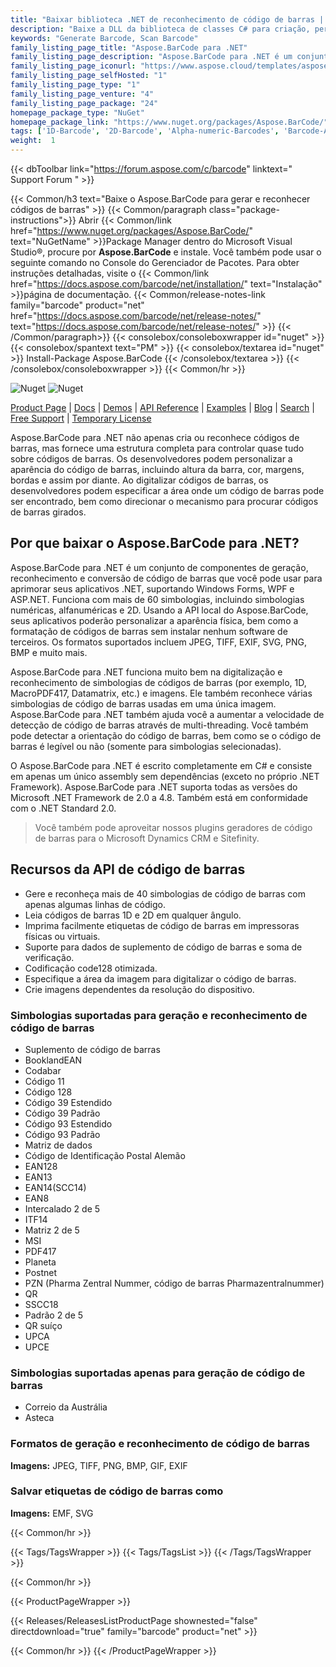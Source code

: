```yaml
---
title: "Baixar biblioteca .NET de reconhecimento de código de barras | Aspose.BarCode"
description: "Baixe a DLL da biblioteca de classes C# para criação, personalização e reconhecimento de código de barras via API .NET no local. Suporta simbologias de código de barras 1D (Linear), 2D e Postal."
keywords: "Generate Barcode, Scan Barcode"
family_listing_page_title: "Aspose.BarCode para .NET"
family_listing_page_description: "Aspose.BarCode para .NET é um conjunto de APIs de código de barras para gerar e reconhecer códigos de barras 1D e 2D de vários tipos de imagem em qualquer ângulo. Ele é escrito em C# gerenciado, permitindo que os desenvolvedores adicionem facilmente a geração de código de barras e a funcionalidade de reconhecimento aos seus aplicativos .NET."
family_listing_page_iconurl: "https://www.aspose.cloud/templates/aspose/App_Themes/V3/images/barcode/272x272/aspose_barcode-for-net-min.png"
family_listing_page_selfHosted: "1"
family_listing_page_type: "1"
family_listing_page_venture: "4"
family_listing_page_package: "24"
homepage_package_type: "NuGet"
homepage_package_link: "https://www.nuget.org/packages/Aspose.BarCode/"
tags: ['1D-Barcode', '2D-Barcode', 'Alpha-numeric-Barcodes', 'Barcode-API', 'Barcode-symbologies']
weight:  1
---
```


{{< dbToolbar link="https://forum.aspose.com/c/barcode" linktext=" Support Forum " >}}

{{< Common/h3 text="Baixe o Aspose.BarCode para gerar e reconhecer códigos de barras"  >}}
{{< Common/paragraph class="package-instructions">}}
Abrir
{{< Common/link href="https://www.nuget.org/packages/Aspose.BarCode/" text="NuGetName"  >}}Package Manager dentro do Microsoft Visual Studio®, procure por <b>Aspose.BarCode</b> e instale. Você também pode usar o seguinte comando no Console do Gerenciador de Pacotes. Para obter instruções detalhadas, visite o
{{< Common/link href="https://docs.aspose.com/barcode/net/installation/" text="Instalação"  >}}página de documentação.
{{< Common/release-notes-link family="barcode" product="net" href="https://docs.aspose.com/barcode/net/release-notes/" text="https://docs.aspose.com/barcode/net/release-notes/"  >}}
{{< /Common/paragraph>}}
{{< consolebox/consoleboxwrapper id="nuget" >}}
       {{< consolebox/spantext text="PM" >}}
       {{< consolebox/textarea id="nuget" >}} Install-Package Aspose.BarCode {{< /consolebox/textarea >}}
{{< /consolebox/consoleboxwrapper >}}
{{< Common/hr >}}

![Nuget](https://img.shields.io/nuget/v/Aspose.BarCode) ![Nuget](https://img.shields.io/nuget/dt/Aspose.BarCode?label=nuget%20downloads)

[Product Page](https://products.aspose.com/barcode/net/) | [Docs](https://docs.aspose.com/barcode/net/) | [Demos](https://products.aspose.app/barcode/family) | [API Reference](https://reference.aspose.com/barcode/net/) | [Examples](https://github.com/aspose-barcode/Aspose.BarCode-for-.NET) | [Blog](https://blog.aspose.com/category/barcode/) | [Search](https://search.aspose.com/) | [Free Support](https://forum.aspose.com/c/barcode) | [Temporary License](https://purchase.aspose.com/temporary-license)

Aspose.BarCode para .NET não apenas cria ou reconhece códigos de barras, mas fornece uma estrutura completa para controlar quase tudo sobre códigos de barras. Os desenvolvedores podem personalizar a aparência do código de barras, incluindo altura da barra, cor, margens, bordas e assim por diante. Ao digitalizar códigos de barras, os desenvolvedores podem especificar a área onde um código de barras pode ser encontrado, bem como direcionar o mecanismo para procurar códigos de barras girados.

## Por que baixar o Aspose.BarCode para .NET?

Aspose.BarCode para .NET é um conjunto de componentes de geração, reconhecimento e conversão de código de barras que você pode usar para aprimorar seus aplicativos .NET, suportando Windows Forms, WPF e ASP.NET. Funciona com mais de 60 simbologias, incluindo simbologias numéricas, alfanuméricas e 2D. Usando a API local do Aspose.BarCode, seus aplicativos poderão personalizar a aparência física, bem como a formatação de códigos de barras sem instalar nenhum software de terceiros. Os formatos suportados incluem JPEG, TIFF, EXIF, SVG, PNG, BMP e muito mais.

Aspose.BarCode para .NET funciona muito bem na digitalização e reconhecimento de simbologias de códigos de barras (por exemplo, 1D, MacroPDF417, Datamatrix, etc.) e imagens. Ele também reconhece várias simbologias de código de barras usadas em uma única imagem. Aspose.BarCode para .NET também ajuda você a aumentar a velocidade de detecção de código de barras através de multi-threading. Você também pode detectar a orientação do código de barras, bem como se o código de barras é legível ou não (somente para simbologias selecionadas).

O Aspose.BarCode para .NET é escrito completamente em C# e consiste em apenas um único assembly sem dependências (exceto no próprio .NET Framework). Aspose.BarCode para .NET suporta todas as versões do Microsoft .NET Framework de 2.0 a 4.8. Também está em conformidade com o .NET Standard 2.0.

> Você também pode aproveitar nossos plugins geradores de código de barras para o Microsoft Dynamics CRM e Sitefinity.

## Recursos da API de código de barras

- Gere e reconheça mais de 40 simbologias de código de barras com apenas algumas linhas de código.
- Leia códigos de barras 1D e 2D em qualquer ângulo.
- Imprima facilmente etiquetas de código de barras em impressoras físicas ou virtuais.
- Suporte para dados de suplemento de código de barras e soma de verificação.
- Codificação code128 otimizada.
- Especifique a área da imagem para digitalizar o código de barras.
- Crie imagens dependentes da resolução do dispositivo.

### Simbologias suportadas para geração e reconhecimento de código de barras

- Suplemento de código de barras
- BooklandEAN
- Codabar
- Código 11
- Código 128
- Código 39 Estendido
- Código 39 Padrão
- Código 93 Estendido
- Código 93 Padrão
- Matriz de dados
- Código de Identificação Postal Alemão
- EAN128
- EAN13
- EAN14(SCC14)
- EAN8
- Intercalado 2 de 5
- ITF14
- Matriz 2 de 5
- MSI
- PDF417
- Planeta
- Postnet
- PZN (Pharma Zentral Nummer, código de barras Pharmazentralnummer)
- QR
- SSCC18
- Padrão 2 de 5
- QR suíço
- UPCA
- UPCE

### Simbologias suportadas apenas para geração de código de barras

- Correio da Austrália
- Asteca

### Formatos de geração e reconhecimento de código de barras

**Imagens:** JPEG, TIFF, PNG, BMP, GIF, EXIF

### Salvar etiquetas de código de barras como

**Imagens:** EMF, SVG

{{< Common/hr >}}

{{< Tags/TagsWrapper >}}
 {{< Tags/TagsList >}}
{{< /Tags/TagsWrapper >}}

{{< Common/hr >}}

{{< ProductPageWrapper >}}
<!-- ReleasesListProductPage-->
   {{< Releases/ReleasesListProductPage shownested="false"  directdownload="true" family="barcode" product="net" >}}
<!-- /ReleasesListProductPage-->
{{< Common/hr >}}
{{< /ProductPageWrapper >}}

